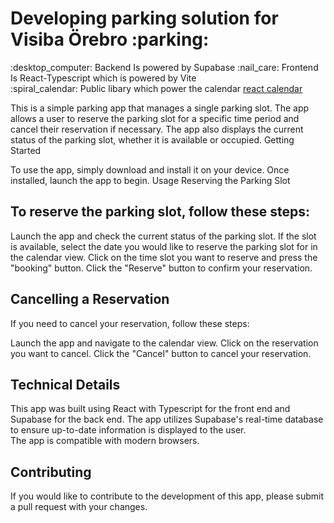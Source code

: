 <h1>Developing parking solution for Visiba Örebro :parking:	</h1>
<p>
:desktop_computer: Backend Is powered by Supabase 
:nail_care: Frontend Is React-Typescript which is powered by Vite<br>
:spiral_calendar:	Public libary which power the calendar  <a href="https://www.npmjs.com/package/react-calendar">react calendar </a></p>

<p>
This is a simple parking app that manages a single parking slot. The app allows a user to reserve the parking slot for a specific time period and cancel their reservation if necessary. The app also displays the current status of the parking slot, whether it is available or occupied.
Getting Started

To use the app, simply download and install it on your device. Once installed, launch the app to begin.
Usage
Reserving the Parking Slot<br>

<h2>To reserve the parking slot, follow these steps:</h2>

<p>Launch the app and check the current status of the parking slot.
    If the slot is available, select the date you would like to reserve the parking slot for in the calendar view.
    Click on the time slot you want to reserve and press the "booking" button.
    Click the "Reserve" button to confirm your reservation. </p>

<h2>Cancelling a Reservation</h2>

<p>If you need to cancel your reservation, follow these steps:

Launch the app and navigate to the calendar view.
Click on the reservation you want to cancel.
Click the "Cancel" button to cancel your reservation.</p>

<h2>Technical Details</h2>

<p>This app was built using React with Typescript for the front end and Supabase for the back end. The app utilizes Supabase's real-time database to ensure up-to-date information is displayed to the user. <br>The app is compatible with modern browsers.</p>

<h2>Contributing</h2>

<p>If you would like to contribute to the development of this app, please submit a pull request with your changes.</p>
